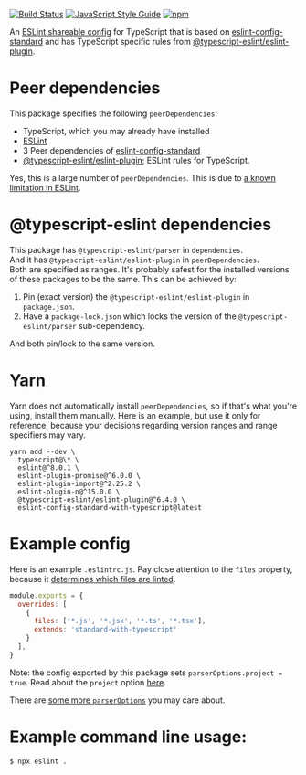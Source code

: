[![Build Status](https://github.com/mightyiam/eslint-config-standard-with-typescript/actions/workflows/ci.yaml/badge.svg)](https://github.com/mightyiam/eslint-config-standard-with-typescript/actions/workflows/ci.yaml)
[![JavaScript Style Guide](https://img.shields.io/badge/code_style-standard-brightgreen.svg)](https://standardjs.com)
[![npm](https://img.shields.io/npm/v/eslint-config-standard-with-typescript)](https://www.npmjs.com/package/eslint-config-standard-with-typescript)

An [ESLint shareable config](https://eslint.org/docs/developer-guide/shareable-configs) for TypeScript that is based on [eslint-config-standard](https://github.com/standard/eslint-config-standard) and has TypeScript specific rules from [@typescript-eslint/eslint-plugin](https://www.npmjs.com/package/@typescript-eslint/eslint-plugin).

# Peer dependencies 

This package specifies the following `peerDependencies`:

- TypeScript, which you may already have installed
- [ESLint](https://github.com/eslint/eslint)
- 3 Peer dependencies of [eslint-config-standard](https://github.com/standard/eslint-config-standard)
- [@typescript-eslint/eslint-plugin](https://www.npmjs.com/package/@typescript-eslint/eslint-plugin); ESLint rules for TypeScript.

Yes, this is a large number of `peerDependencies`.
This is due to [a known limitation in ESLint](https://github.com/eslint/eslint/issues/3458).

# @typescript-eslint dependencies

This package has `@typescript-eslint/parser` in `dependencies`.  
And it has `@typescript-eslint/eslint-plugin` in `peerDependencies`.  
Both are specified as ranges.
It's probably safest for the installed versions of these packages to be the same.
This can be achieved by:

1. Pin (exact version) the `@typescript-eslint/eslint-plugin` in `package.json`.
1. Have a `package-lock.json` which locks the version of the `@typescript-eslint/parser` sub-dependency.

And both pin/lock to the same version.

# Yarn

Yarn does not automatically install `peerDependencies`,
so if that's what you're using, install them manually.
Here is an example, but use it only for reference,
because your decisions regarding version ranges and range specifiers may vary.

```
yarn add --dev \
  typescript@\* \
  eslint@^8.0.1 \
  eslint-plugin-promise@^6.0.0 \
  eslint-plugin-import@^2.25.2 \
  eslint-plugin-n@^15.0.0 \
  @typescript-eslint/eslint-plugin@^6.4.0 \
  eslint-config-standard-with-typescript@latest
```

# Example config

Here is an example `.eslintrc.js`.
Pay close attention to the `files` property, because it [determines which files are linted][specifying-target-files-to-lint].

```js
module.exports = {
  overrides: [
    {
      files: ['*.js', '*.jsx', '*.ts', '*.tsx'],
      extends: 'standard-with-typescript'
    }
  ],
}
```

Note: the config exported by this package sets `parserOptions.project = true`.
Read about the `project` option [here](https://github.com/typescript-eslint/typescript-eslint/blob/master/packages/parser/README.md#configuration).

There are [some more `parserOptions`](https://github.com/typescript-eslint/typescript-eslint/blob/master/packages/parser/README.md#configuration) you may care about.

[specifying-target-files-to-lint]: https://eslint.org/docs/latest/use/configure/configuration-files#specifying-target-files-to-lint

# Example command line usage:

```
$ npx eslint .
```
